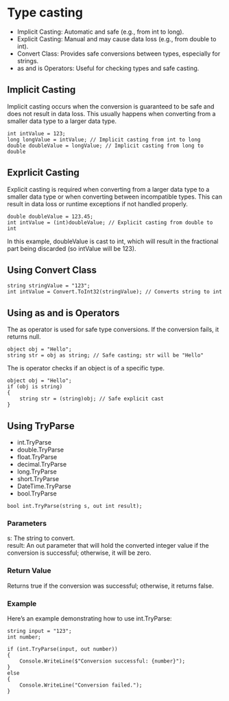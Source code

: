 # Type casting
<ul>
  <li>Implicit Casting: Automatic and safe (e.g., from int to long).</li>
  <li>Explicit Casting: Manual and may cause data loss (e.g., from double to int).</li>
  <li>Convert Class: Provides safe conversions between types, especially for strings.</li>
  <li>as and is Operators: Useful for checking types and safe casting.</li>
</ul>

## Implicit Casting
Implicit casting occurs when the conversion is guaranteed to be safe and does not result in data loss. This usually happens when converting from a smaller data type to a larger data type.
```
int intValue = 123;
long longValue = intValue; // Implicit casting from int to long
double doubleValue = longValue; // Implicit casting from long to double
```

## Exprlicit Casting
Explicit casting is required when converting from a larger data type to a smaller data type or when converting between incompatible types. This can result in data loss or runtime exceptions if not handled properly.
```
double doubleValue = 123.45;
int intValue = (int)doubleValue; // Explicit casting from double to int
```
In this example, doubleValue is cast to int, which will result in the fractional part being discarded (so intValue will be 123).

## Using Convert Class
```
string stringValue = "123";
int intValue = Convert.ToInt32(stringValue); // Converts string to int

```

## Using as and is Operators
The as operator is used for safe type conversions. If the conversion fails, it returns null.
```
object obj = "Hello";
string str = obj as string; // Safe casting; str will be "Hello"

```
The is operator checks if an object is of a specific type.
```
object obj = "Hello";
if (obj is string)
{
    string str = (string)obj; // Safe explicit cast
}

```

## Using TryParse
<ul>
  <li>int.TryParse</li>
  <li>double.TryParse</li>
  <li>float.TryParse</li>
  <li>decimal.TryParse</li>
  <li>long.TryParse</li>
  <li>short.TryParse</li>
  <li>DateTime.TryParse</li>
  <li>bool.TryParse</li>
</ul>

```
bool int.TryParse(string s, out int result);
```

### Parameters
s: The string to convert.<br>
result: An out parameter that will hold the converted integer value if the conversion is successful; otherwise, it will be zero.<br>
### Return Value
Returns true if the conversion was successful; otherwise, it returns false.
### Example
Here’s an example demonstrating how to use int.TryParse:
```
string input = "123";
int number;

if (int.TryParse(input, out number))
{
    Console.WriteLine($"Conversion successful: {number}");
}
else
{
    Console.WriteLine("Conversion failed.");
}

```
